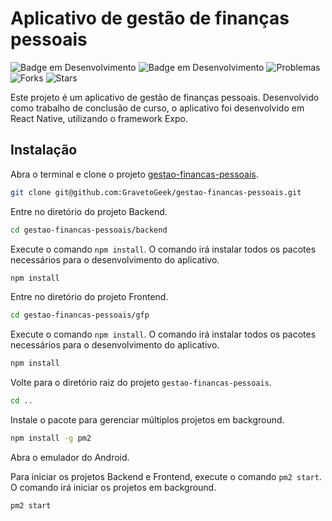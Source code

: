 # Aplicativo de gestão de finanças pessoais

![Badge em Desenvolvimento](https://img.shields.io/badge/Backend-Em%20desenvolvimento-green?style=flat&logo=nodedotjs)
![Badge em Desenvolvimento](https://img.shields.io/badge/Mobile-Em%20desenvolvimento-green?style=flat&logo=react)
![Problemas](https://img.shields.io/github/issues/GravetoGeek/gestao-financas-pessoais)
![Forks](https://img.shields.io/github/forks/GravetoGeek/gestao-financas-pessoais)
![Stars](https://img.shields.io/github/stars/GravetoGeek/gestao-financas-pessoais)

Este projeto é um aplicativo de gestão de finanças pessoais. Desenvolvido como trabalho de conclusão de curso, o aplicativo foi desenvolvido em React Native, utilizando o framework Expo.

## Instalação
Abra o terminal e clone o projeto [gestao-financas-pessoais](https://github.com/GravetoGeek/gestao-financas-pessoais).

```bash
git clone git@github.com:GravetoGeek/gestao-financas-pessoais.git
```

Entre no diretório do projeto Backend.
```bash
cd gestao-financas-pessoais/backend
```
Execute o comando `npm install`. O comando irá instalar todos os pacotes necessários para o desenvolvimento do aplicativo.
```bash
npm install
```

Entre no diretório do projeto Frontend.
```bash
cd gestao-financas-pessoais/gfp
```
Execute o comando `npm install`. O comando irá instalar todos os pacotes necessários para o desenvolvimento do aplicativo.
```bash
npm install
```
Volte para o diretório raiz do projeto `gestao-financas-pessoais`.
```bash
cd ..
```

Instale o pacote para gerenciar múltiplos projetos em background.

```bash
npm install -g pm2
```

Abra o emulador do Android.

Para iniciar os projetos Backend e Frontend, execute o comando `pm2 start`. O comando irá iniciar os projetos em background.

```bash
pm2 start
```
